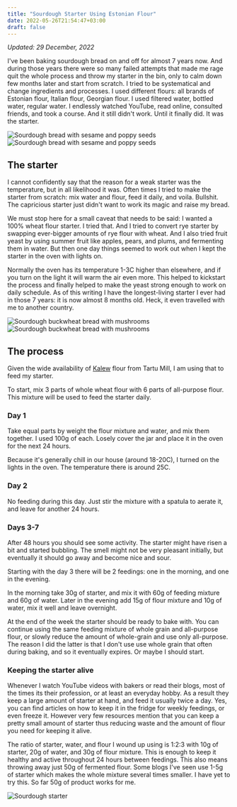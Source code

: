 ```yaml
---
title: "Sourdough Starter Using Estonian Flour"
date: 2022-05-26T21:54:47+03:00
draft: false
---
```

*Updated: 29 December, 2022*

I've been baking sourdough bread on and off for almost 7 years now. And during those years there were so many failed
attempts that made me rage quit the whole process and throw my starter in the bin, only to calm down few months later
and start from scratch. I tried to be systematical and change ingredients and processes. I used different flours:
all brands of Estonian flour, Italian flour, Georgian flour. I used filtered water, bottled water, regular water. I
endlessly watched YouTube, read online, consulted friends, and took a course. And it still didn't work. Until it finally
did. It was the starter.

<div class="my-slider">
  <div><img src="/images/bread/bread-with-sesame-seeds.jpg" alt="Sourdough bread with sesame and poppy seeds" /></div>
  <div><img src="/images/bread/bread-with-sesame-seeds-prepared.jpg" alt="Sourdough bread with sesame and poppy seeds" /></div>
</div>

## The starter

I cannot confidently say that the reason for a weak starter was the temperature, but in all likelihood it was. Often
times I tried to make the starter from scratch: mix water and flour, feed it daily, and voila. Bullshit. The capricious
starter just didn't want to work its magic and raise my bread.

We must stop here for a small caveat that needs to be said: I wanted a 100% wheat flour starter. I tried that. And I tried
to convert rye starter by swapping ever-bigger amounts of rye flour with wheat. And I also tried fruit yeast by using
summer fruit like apples, pears, and plums, and fermenting them in water. But then one day things seemed to work out
when I kept the starter in the oven with lights on.

Normally the oven has its temperature 1-3C higher than elsewhere, and if you turn on the light it will warm the air even
more. This helped to kickstart the process and finally helped to make the yeast strong enough to work on daily schedule.
As of this writing I have the longest-living starter I ever had in those 7 years: it is now almost 8 months old. Heck,
it even travelled with me to another country.

<div class="my-slider2">
  <div><img src="/images/bread/sourdough-bread-with-mushrooms.jpg" alt="Sourdough buckwheat bread with mushrooms" /></div>
  <div><img src="/images/bread/sourdough-bread-with-mushrooms2.jpg" alt="Sourdough buckwheat bread with mushrooms" /></div>
</div>

## The process

Given the wide availability of [Kalew](https://tartumill.ee/tm/et/tooted/kalew/#nisujahu-550) flour from Tartu Mill,
I am using that to feed my starter.

To start, mix 3 parts of whole wheat flour with 6 parts of all-purpose flour. This mixture will be used to feed the
starter daily.

### Day 1

Take equal parts by weight the flour mixture and water, and mix them together. I used 100g of each. Losely cover the
jar and place it in the oven for the next 24 hours.

Because it's generally chill in our house (around 18-20C), I turned on the lights in the oven. The temperature there
is around 25C.

### Day 2

No feeding during this day. Just stir the mixture with a spatula to aerate it, and leave for another 24 hours.

### Days 3-7

After 48 hours you should see some activity. The starter might have risen a bit and started bubbling. The smell might
not be very pleasant initially, but eventually it should go away and become nice and sour.

Starting with the day 3 there will be 2 feedings: one in the morning, and one in the evening.

In the morning take 30g of starter, and mix it with 60g of feeding mixture and 60g of water. Later in the evening add
15g of flour mixture and 10g of water, mix it well and leave overnight.

At the end of the week the starter should be ready to bake with. You can continue using the same feeding mixture of
whole grain and all-purpose flour, or slowly reduce the amount of whole-grain and use only all-purpose. The reason I
did the latter is that I don't use use whole grain that often during baking, and so it eventually expires. Or maybe
I should start.

### Keeping the starter alive

Whenever I watch YouTube videos with bakers or read their blogs, most of the times its their profession, or at least
an everyday hobby. As a result they keep a large amount of starter at hand, and feed it usually twice a day. Yes,
you can find articles on how to keep it in the fridge for weekly feedings, or even freeze it. However very few 
resources mention that you can keep a pretty small amount of starter thus reducing waste and the amount of flour you
need for keeping it alive.

The ratio of starter, water, and flour I wound up using is 1:2:3 with 10g of starter, 20g of water, and 30g of flour
mixture. This is enough to keep it healthy and active throughout 24 hours between feedings. This also means throwing
away just 50g of fermented flour. Some blogs I've seen use 1-5g of starter which makes the whole mixture several times
smaller. I have yet to try this. So far 50g of product works for me.

<div class="my-slider3">
  <div><img src="/images/bread/sourdough-starter.jpg" alt="Sourdough starter" /></div>
</div>


<script type="text/javascript" src="/js/tiny-slider-2.9.2.min.js"></script>
<script type="application/javascript">
var slider = tns({
    container: '.my-slider',
    autoplay: false,
    navPosition: 'bottom',
    controlsPosition: 'bottom',
    controlsText: ['&#10094;', '&#10095;'],
    center: true,
  });
var slider2 = tns({
    container: '.my-slider2',
    autoplay: false,
    navPosition: 'bottom',
    controlsPosition: 'center',
    controlsText: ['&#10094;', '&#10095;'],
    center: true,
  });
var slider3 = tns({
    container: '.my-slider3',
    autoplay: false,
    navPosition: 'bottom',
    controlsPosition: 'center',
    controlsText: ['&#10094;', '&#10095;'],
    center: true,
  });
</script>

